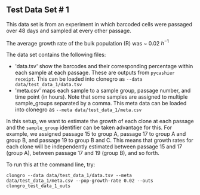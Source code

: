 ## Test Data Set # 1

This data set is from an experiment in which barcoded cells were passaged over 48 days and sampled at every other passage.

The average growth rate of the bulk population (R) was ~ $0.02$ $h^{-1}$

The data set contains the following files:
- 'data.tsv' show the barcodes and their corresponding percentage within each sample at each passage. These are outputs from `pycashier receipt`. This can be loaded into clonegro as `--data data/test_data_1/data.tsv`
- 'meta.csv' maps each sample to a sample group, passage number, and time point (in hours). Note that some samples are assigned to multiple sample_groups separated by a comma. This meta data can be loaded into clonegro as `--meta data/test_data_1/meta.csv`

In this setup, we want to estimate the growth of each clone at each passage and the `sample_group` identifier can be taken advantage for this. For example, we assigned passage 15 to group A, passage 17 to group A and group B, and passage 19 to group B and C. This means that growth rates for each clone will be independently estimated between passage 15 and 17 (group A), between passage 17 and 19 (group B), and so forth. 

To run this at the command line, try:
```
clongro --data data/test_data_1/data.tsv --meta data/test_data_1/meta.csv --pop-growth-rate 0.02 --outs clongro_test_data_1_outs
```